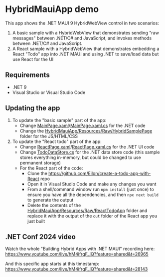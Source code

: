 # HybridMauiApp demo

This app shows the .NET MAUI 9 HybridWebView control in two scenarios:

1. A basic sample with a HybridWebView that demonstrates sending "raw messages" between .NET/C# and JavaScript, and invokes methods between .NET/C# and JavaScript.
1. A React sample with a HybridWebView that demonstrates embedding a React "Todo" app into .NET MAUI and using .NET to save/load data but use React for the UI

## Requirements

- .NET 9
- Visual Studio or Visual Studio Code

## Updating the app

1. To update the "basic sample" part of the app:
   * Change [MainPage.xaml](HybridMauiApp/MainPage.xaml)/[MainPage.xaml.cs](HybridMauiApp/MainPage.xaml.cs) for the .NET code
   * Change the [HybridMauiApp/Resources/Raw/HybridSamplePage](HybridMauiApp/Resources/Raw/HybridSamplePage) folder for the JS/HTML/CSS
1. To update the "React todo" part of the app:
   * Change [ReactPage.xaml](HybridMauiApp/ReactPage.xaml)/[ReactPage.xaml.cs](HybridMauiApp/ReactPage.xaml.cs) for the .NET UI code
   * Change [TodoDataStore.cs](HybridMauiApp/TodoDataStore.cs) for the .NET data store code (this sample stores everything in-memory, but could be changed to use permanent storage)
   * For the React part of the code:
      * Clone the https://github.com/Eilon/create-a-todo-app-with-React repo
      * Open it in Visual Studio Code and make any changes you want
      * From a shell/command window run `npm install` (just once) to ensure you have all the dependencies, and then `npx next build` to generate the output
      * Delete the contents of the [HybridMauiApp/Resources/Raw/ReactTodoApp](HybridMauiApp/Resources/Raw/ReactTodoApp) folder and replace it with the output of the `out` folder of the React app you just built

## .NET Conf 2024 video

Watch the whole "Building Hybrid Apps with .NET MAUI" recording here: https://www.youtube.com/live/hM4ifrqF_lQ?feature=shared&t=26965

And this specific app starts at this timestamp: https://www.youtube.com/live/hM4ifrqF_lQ?feature=shared&t=28143
